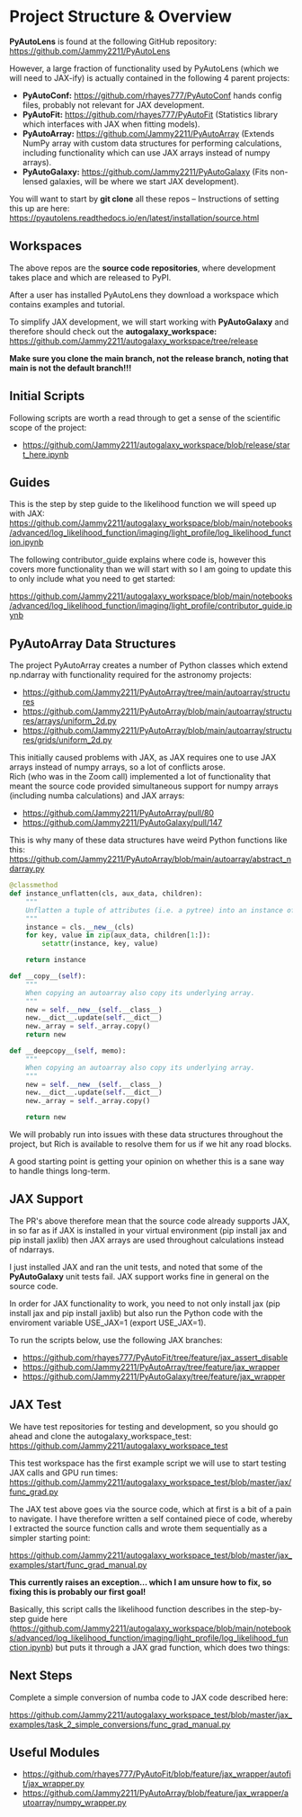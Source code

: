 # Project Structure & Overview

**PyAutoLens** is found at the following GitHub repository: <https://github.com/Jammy2211/PyAutoLens>

However, a large fraction of functionality used by PyAutoLens (which we will need to JAX-ify) is actually contained in the following 4 parent projects:

* **PyAutoConf:** <https://github.com/rhayes777/PyAutoConf> hands config files, probably not relevant for JAX development.
* **PyAutoFit:** <https://github.com/rhayes777/PyAutoFit> (Statistics library which interfaces with JAX when fitting models).
* **PyAutoArray:** <https://github.com/Jammy2211/PyAutoArray> (Extends NumPy array with custom data structures for performing calculations, including functionality which can use JAX arrays instead of numpy arrays).
* **PyAutoGalaxy:** <https://github.com/Jammy2211/PyAutoGalaxy> (Fits non-lensed galaxies, will be where we start JAX development).

You will want to start by **git clone** all these repos – Instructions of setting this up are here: <https://pyautolens.readthedocs.io/en/latest/installation/source.html>

## Workspaces

The above repos are the **source code repositories**, where development takes place and which are released to PyPI.

After a user has installed PyAutoLens they download a workspace which contains examples and tutorial.

To simplify JAX development, we will start working with **PyAutoGalaxy** and therefore should check out the **autogalaxy_workspace:** <https://github.com/Jammy2211/autogalaxy_workspace/tree/release>

**Make sure you clone the main branch, not the release branch, noting that main is not the default branch!!!**

## Initial Scripts

Following scripts are worth a read through to get a sense of the scientific scope of the project:

* <https://github.com/Jammy2211/autogalaxy_workspace/blob/release/start_here.ipynb>

## Guides

This is the step by step guide to the likelihood function we will speed up with JAX:  
<https://github.com/Jammy2211/autogalaxy_workspace/blob/main/notebooks/advanced/log_likelihood_function/imaging/light_profile/log_likelihood_function.ipynb>

The following contributor_guide explains where code is, however this covers more functionality than we will start with so I am going to update this to only include what you need to get started:

<https://github.com/Jammy2211/autogalaxy_workspace/blob/main/notebooks/advanced/log_likelihood_function/imaging/light_profile/contributor_guide.ipynb>

## PyAutoArray Data Structures

The project PyAutoArray creates a number of Python classes which extend np.ndarray with functionality required for the astronomy projects:

* <https://github.com/Jammy2211/PyAutoArray/tree/main/autoarray/structures>
* <https://github.com/Jammy2211/PyAutoArray/blob/main/autoarray/structures/arrays/uniform_2d.py>
* <https://github.com/Jammy2211/PyAutoArray/blob/main/autoarray/structures/grids/uniform_2d.py>

This initially caused problems with JAX, as JAX requires one to use JAX arrays instead of numpy arrays, so a lot of conflicts arose.  
Rich (who was in the Zoom call) implemented a lot of functionality that meant the source code provided simultaneous support for numpy arrays (including numba calculations) and JAX arrays:

* <https://github.com/Jammy2211/PyAutoArray/pull/80>
* <https://github.com/Jammy2211/PyAutoGalaxy/pull/147>

This is why many of these data structures have weird Python functions like this:  
<https://github.com/Jammy2211/PyAutoArray/blob/main/autoarray/abstract_ndarray.py>

```python
@classmethod
def instance_unflatten(cls, aux_data, children):
    """
    Unflatten a tuple of attributes (i.e. a pytree) into an instance of an autoarray class
    """
    instance = cls.__new__(cls)
    for key, value in zip(aux_data, children[1:]):
        setattr(instance, key, value)

    return instance

def __copy__(self):
    """
    When copying an autoarray also copy its underlying array.
    """
    new = self.__new__(self.__class__)
    new.__dict__.update(self.__dict__)
    new._array = self._array.copy()
    return new

def __deepcopy__(self, memo):
    """
    When copying an autoarray also copy its underlying array.
    """
    new = self.__new__(self.__class__)
    new.__dict__.update(self.__dict__)
    new._array = self._array.copy()

    return new
```

We will probably run into issues with these data structures throughout the project, but Rich is available to resolve them for us if we hit any road blocks.

A good starting point is getting your opinion on whether this is a sane way to handle things long-term.

## JAX Support

The PR's above therefore mean that the source code already supports JAX, in so far as if JAX is installed in your virtual environment (pip install jax and pip install jaxlib) then JAX arrays are used throughout calculations instead of ndarrays.

I just installed JAX and ran the unit tests, and noted that some of the **PyAutoGalaxy** unit tests fail. JAX support works fine in general on the source code.

In order for JAX functionality to work, you need to not only install jax (pip install jax and pip install jaxlib) but also run the Python code with the enviroment variable USE_JAX=1 (export USE_JAX=1).

To run the scripts below, use the following JAX branches:

* <https://github.com/rhayes777/PyAutoFit/tree/feature/jax_assert_disable>
* <https://github.com/Jammy2211/PyAutoArray/tree/feature/jax_wrapper>
* <https://github.com/Jammy2211/PyAutoGalaxy/tree/feature/jax_wrapper>

## JAX Test

We have test repositories for testing and development, so you should go ahead and clone the autogalaxy_workspace_test: <https://github.com/Jammy2211/autogalaxy_workspace_test>

This test workspace has the first example script we will use to start testing JAX calls and GPU run times:  
<https://github.com/Jammy2211/autogalaxy_workspace_test/blob/master/jax/func_grad.py>

The JAX test above goes via the source code, which at first is a bit of a pain to navigate. I have therefore written a self contained piece of code, whereby I extracted the source function calls and wrote them sequentially as a simpler starting point:

<https://github.com/Jammy2211/autogalaxy_workspace_test/blob/master/jax_examples/start/func_grad_manual.py>

**This currently raises an exception… which I am unsure how to fix, so fixing this is probably our first goal!**

Basically, this script calls the likelihood function describes in the step-by-step guide here (<https://github.com/Jammy2211/autogalaxy_workspace/blob/main/notebooks/advanced/log_likelihood_function/imaging/light_profile/log_likelihood_function.ipynb>) but puts it through a JAX grad function, which does two things:

## Next Steps

Complete a simple conversion of numba code to JAX code described here:

<https://github.com/Jammy2211/autogalaxy_workspace_test/blob/master/jax_examples/task_2_simple_conversions/func_grad_manual.py>

## Useful Modules

* <https://github.com/rhayes777/PyAutoFit/blob/feature/jax_wrapper/autofit/jax_wrapper.py>
* <https://github.com/Jammy2211/PyAutoArray/blob/feature/jax_wrapper/autoarray/numpy_wrapper.py>
